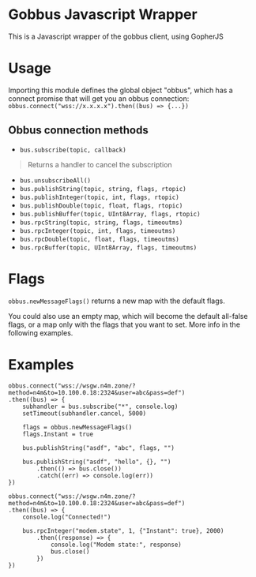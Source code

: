 # Gobbus Javascript Wrapper

This is a Javascript wrapper of the gobbus client, using GopherJS

# Usage

Importing this module defines the global object "obbus", which has a connect promise that will get you an obbus connection:
`obbus.connect("wss://x.x.x.x").then((bus) => {...})`

## Obbus connection methods

* `bus.subscribe(topic, callback)`
> Returns a handler to cancel the subscription

* `bus.unsubscribeAll()`
* `bus.publishString(topic, string, flags, rtopic)`
* `bus.publishInteger(topic, int, flags, rtopic)`
* `bus.publishDouble(topic, float, flags, rtopic)`
* `bus.publishBuffer(topic, UInt8Array, flags, rtopic)`
* `bus.rpcString(topic, string, flags, timeoutms)`
* `bus.rpcInteger(topic, int, flags, timeoutms)`
* `bus.rpcDouble(topic, float, flags, timeoutms)`
* `bus.rpcBuffer(topic, UInt8Array, flags, timeoutms)`

# Flags
`obbus.newMessageFlags()` returns a new map with the default flags.

You could also use an empty map, which will become the default all-false flags, or a map only with the flags that you want to set. More info in the following examples.

# Examples

```
obbus.connect("wss://wsgw.n4m.zone/?method=n4m&to=10.100.0.18:2324&user=abc&pass=def")
.then((bus) => {
    subhandler = bus.subscribe("*", console.log)
    setTimeout(subhandler.cancel, 5000)

    flags = obbus.newMessageFlags()
    flags.Instant = true

    bus.publishString("asdf", "abc", flags, "")

    bus.publishString("asdf", "hello", {}, "")
        .then(() => bus.close())
        .catch((err) => console.log(err))
})
```


```
obbus.connect("wss://wsgw.n4m.zone/?method=n4m&to=10.100.0.18:2324&user=abc&pass=def")
.then((bus) => {
    console.log("Connected!")

    bus.rpcInteger("modem.state", 1, {"Instant": true}, 2000)
        .then((response) => {
            console.log("Modem state:", response)
            bus.close()
        })
})
```